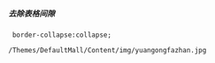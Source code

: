 ##### 去除表格间隙
```
 border-collapse:collapse;
```

```
/Themes/DefaultMall/Content/img/yuangongfazhan.jpg
```
